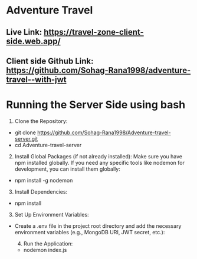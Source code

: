 # Adventure Travel

## Live Link: https://travel-zone-client-side.web.app/

## Client side Github Link: https://github.com/Sohag-Rana1998/adventure-travel--with-jwt

# Running the Server Side using bash

1. Clone the Repository:

- git clone https://github.com/Sohag-Rana1998/Adventure-travel-server.git
- cd Adventure-travel-server

2. Install Global Packages (if not already installed): Make sure you have npm
   installed globally. If you need any specific tools like nodemon for
   development, you can install them globally:

- npm install -g nodemon

3. Install Dependencies:

- npm install

3. Set Up Environment Variables:

- Create a .env file in the project root directory and add the necessary
  environment variables (e.g., MongoDB URI, JWT secret, etc.):

  4. Run the Application:

  - nodemon index.js
